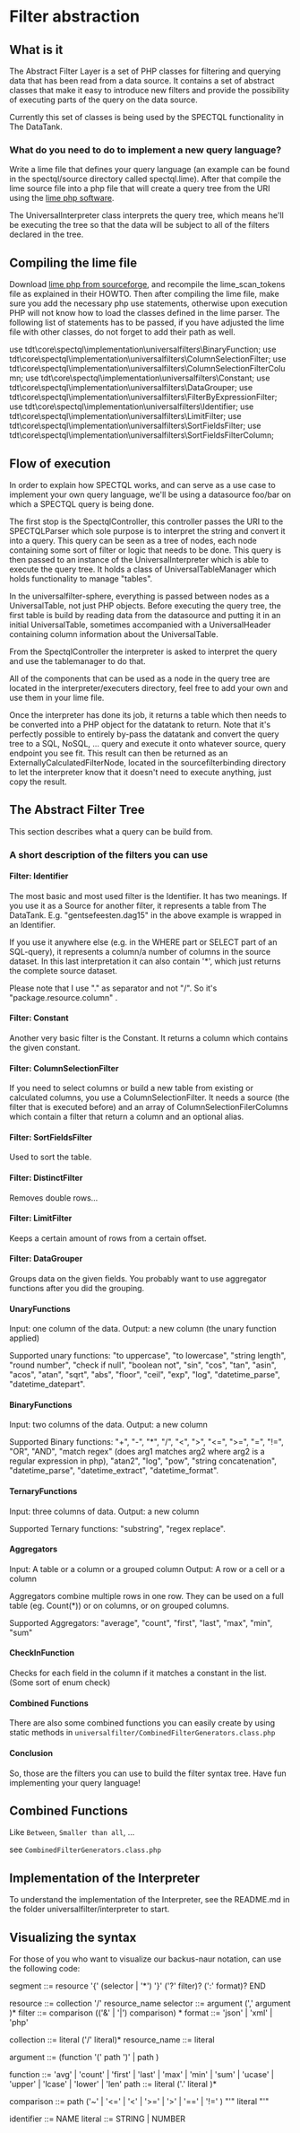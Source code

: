 Filter abstraction
==================

What is it
----------

The Abstract Filter Layer is a set of PHP classes for filtering and querying data that has been read from a data source. It contains a set of abstract classes that make it easy to introduce new filters and provide the possibility of executing parts of the query on the data source.

Currently this set of classes is being used by the SPECTQL functionality in The DataTank.

### What do you need to do to implement a new query language?
Write a lime file that defines your query language (an example can be found in the spectql/source directory called spectql.lime). After that compile the lime source file into a php file that will create a query tree from the URI using the [lime php software](http://sourceforge.net/projects/lime-php/).

The UniversalInterpreter class interprets the query tree, which means he'll be executing the tree so that the data will be subject to all of the filters declared in the tree.

Compiling the lime file
-----------------------

Download [lime php from sourceforge](http://sourceforge.net/projects/lime-php/), and recompile the lime\_scan\_tokens file as explained in their HOWTO. Then after compiling the lime file, make sure you add the necessary php use statements, otherwise upon execution PHP will not know how to load the classes defined in the lime parser. The following list of statements has to be passed, if you have adjusted the lime file with other classes, do not forget to add their path as well.

use tdt\core\spectql\implementation\universalfilters\BinaryFunction;
use tdt\core\spectql\implementation\universalfilters\ColumnSelectionFilter;
use tdt\core\spectql\implementation\universalfilters\ColumnSelectionFilterColumn;
use tdt\core\spectql\implementation\universalfilters\Constant;
use tdt\core\spectql\implementation\universalfilters\DataGrouper;
use tdt\core\spectql\implementation\universalfilters\FilterByExpressionFilter;
use tdt\core\spectql\implementation\universalfilters\Identifier;
use tdt\core\spectql\implementation\universalfilters\LimitFilter;
use tdt\core\spectql\implementation\universalfilters\SortFieldsFilter;
use tdt\core\spectql\implementation\universalfilters\SortFieldsFilterColumn;

Flow of execution
-----------------

In order to explain how SPECTQL works, and can serve as a use case to implement your own query language, we'll be using a datasource foo/bar on which a SPECTQL query is being done.


The first stop is the SpectqlController, this controller passes the URI to the SPECTQLParser which sole purpose is to interpret the string and convert it into a query. This query can be seen as a tree of nodes, each node containing some sort of filter or logic that needs to be done. This query is then passed to an instance of the UniversalInterpreter which is able to execute the query tree. It holds a class of UniversalTableManager which holds functionality to manage "tables".

In the universalfilter-sphere, everything is passed between nodes as a UniversalTable, not just PHP objects. Before executing the query tree, the first table is build by reading data from the datasource and putting it in an initial UniversalTable, sometimes accompanied with a UniversalHeader containing column information about the UniversalTable.

From the SpectqlController the interpreter is asked to interpret the query and use the tablemanager to do that.

All of the components that can be used as a node in the query tree are located in the interpreter/executers directory, feel free to add your own and use them in your lime file.

Once the interpreter has done its job, it returns a table which then needs to be converted into a PHP object for the datatank to return. Note that it's perfectly possible to entirely by-pass the datatank and convert the query tree to a SQL, NoSQL, ... query and execute it onto whatever source, query endpoint you see fit. This result can then be returned as an ExternallyCalculatedFilterNode, located in the sourcefilterbinding directory to let the interpreter know that it doesn't need to execute anything, just copy the result.


The Abstract Filter Tree
------------------------

This section describes what a query can be build from.

### A short description of the filters you can use

#### Filter: Identifier
The most basic and most used filter is the Identifier. It has two meanings.
If you use it as a Source for another filter, it represents a table from The DataTank.
E.g. "gentsefeesten.dag15" in the above example is wrapped in an Identifier.

If you use it anywhere else (e.g. in the WHERE part or SELECT part of an SQL-query), it represents a column/a number of columns in the source dataset. In this last interpretation it can also contain '*', which just returns the complete source dataset.

Please note that I use "." as separator and not "/". So it's "package.resource.column" .

#### Filter: Constant
Another very basic filter is the Constant. It returns a column which contains the given constant.

#### Filter: ColumnSelectionFilter
If you need to select columns or build a new table from existing or calculated columns, you use a ColumnSelectionFilter. It needs a source (the filter that is executed before) and an array of ColumnSelectionFilerColumns which contain a filter that return a column and an optional alias.

#### Filter: SortFieldsFilter
Used to sort the table.

#### Filter: DistinctFilter
Removes double rows...

#### Filter: LimitFilter
Keeps a certain amount of rows from a certain offset.

#### Filter: DataGrouper
Groups data on the given fields. You probably want to use aggregator functions after you did the grouping.

#### UnaryFunctions
Input: one column of the data.
Output: a new column (the unary function applied)

Supported unary functions: "to uppercase", "to lowercase", "string length", "round number", "check if null", "boolean not", "sin", "cos", "tan", "asin", "acos", "atan", "sqrt", "abs", "floor", "ceil", "exp", "log", "datetime_parse", "datetime_datepart".

#### BinaryFunctions
Input: two columns of the data.
Output: a new column

Supported Binary functions: "+", "-", "*", "/", "<", ">", "<=", ">=", "=", "!=", "OR", "AND", "match regex" (does arg1 matches arg2 where arg2 is a regular expression in php), "atan2", "log", "pow", "string concatenation", "datetime_parse", "datetime_extract", "datetime_format".

#### TernaryFunctions
Input: three columns of data.
Output: a new column

Supported Ternary functions: "substring", "regex replace".

#### Aggregators
Input: A table or a column or a grouped column
Output: A row or a cell or a column

Aggregators combine multiple rows in one row. They can be used on a full table (eg. Count(*)) or on columns, or on grouped columns.

Supported Aggregators: "average", "count", "first", "last", "max", "min", "sum"

#### CheckInFunction
Checks for each field in the column if it matches a constant in the list.
(Some sort of enum check)

#### Combined Functions
There are also some combined functions you can easily create by using static methods in ``universalfilter/CombinedFilterGenerators.class.php``


#### Conclusion
So, those are the filters you can use to build the filter syntax tree. Have fun implementing your query language!

Combined Functions
------------------

Like `Between`, `Smaller than all`, ...

see `CombinedFilterGenerators.class.php`

Implementation of the Interpreter
---------------------------------
To understand the implementation of the Interpreter, see the README.md in the folder universalfilter/interpreter to start.

Visualizing the syntax
-----------------------

For those of you who want to visualize our backus-naur notation, can use the following code:

segment             ::= resource '{' (selector | '*') '}' ('?' filter)? (':' format)? END

resource             ::= collection '/' resource_name
selector              ::= argument (',' argument )*
filter                   ::= comparison (('&' | '|') comparison) *
format                ::= 'json' | 'xml' | 'php'

collection            ::= literal ('/' literal)*
resource_name   ::= literal

argument            ::= (function '(' path ')' | path )

function              ::= 'avg' | 'count' | 'first' | 'last' | 'max' | 'min' | 'sum' | 'ucase' | 'upper' | 'lcase' | 'lower' | 'len'
path                   ::= literal ('.' literal )*

comparison        ::= path ('~'  | '<=' | '<' | '>=' |  '>' | '==' | '!=' ) "'" literal "'"

identifier            ::= NAME
literal                 ::= STRING | NUMBER
